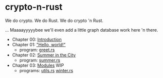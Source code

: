 # crypto-n-rust
We do crypto. We do Rust. We do crypto 'n Rust.

... Maaaayyyyybee we'll even add a little graph database work here 'n there.

* Chapter 00: [Introduction](00-intro.md)
* Chapter 01: ["Hello, world!"](01-hello-world.md)
  * program: [greet.rs](src/ch01/greet.rs)
* Chapter 02: [Summer in the City](02-summer.md)
  * program: [summer.rs](src/ch02/summer.rs)
* Chapter 03: [Modules](03-modules.md) WIP
  * programs: [utils.rs](src/ch03/utils.rs) [winter.rs](src/ch03/winter.rs)
